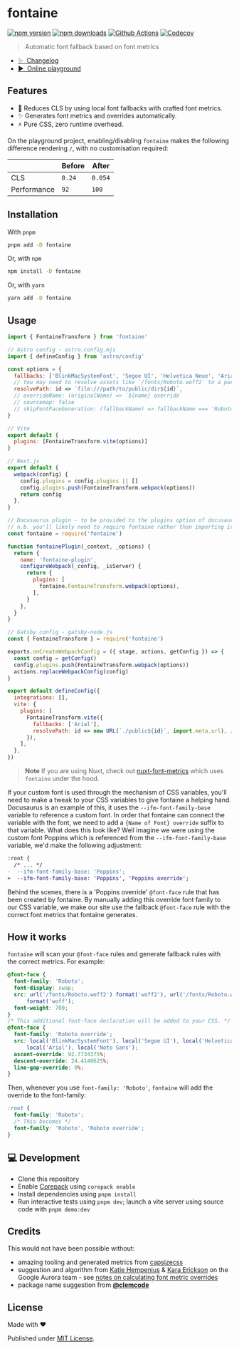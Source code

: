 # fontaine

[![npm version][npm-version-src]][npm-version-href]
[![npm downloads][npm-downloads-src]][npm-downloads-href]
[![Github Actions][github-actions-src]][github-actions-href]
[![Codecov][codecov-src]][codecov-href]

> Automatic font fallback based on font metrics

- [✨ &nbsp;Changelog](https://github.com/unjs/fontaine/blob/main/CHANGELOG.md)
- [▶️ &nbsp;Online playground](https://stackblitz.com/github/unjs/fontaine/tree/main/playground)

## Features

- 💪 Reduces CLS by using local font fallbacks with crafted font metrics.
- ✨ Generates font metrics and overrides automatically.
- ⚡️ Pure CSS, zero runtime overhead.

On the playground project, enabling/disabling `fontaine` makes the following difference rendering `/`, with no customisation required:

|             | Before | After   |
| ----------- | ------ | ------- |
| CLS         | `0.24` | `0.054` |
| Performance | `92`   | `100`   |

## Installation

With `pnpm`

```bash
pnpm add -D fontaine
```

Or, with `npm`

```bash
npm install -D fontaine
```

Or, with `yarn`

```bash
yarn add -D fontaine
```

## Usage

```js
import { FontaineTransform } from 'fontaine'

// Astro config - astro.config.mjs
import { defineConfig } from 'astro/config'

const options = {
  fallbacks: ['BlinkMacSystemFont', 'Segoe UI', 'Helvetica Neue', 'Arial', 'Noto Sans'],
  // You may need to resolve assets like `/fonts/Roboto.woff2` to a particular directory
  resolvePath: id => `file:///path/to/public/dir${id}`,
  // overrideName: (originalName) => `${name} override`
  // sourcemap: false
  // skipFontFaceGeneration: (fallbackName) => fallbackName === 'Roboto override'
}

// Vite
export default {
  plugins: [FontaineTransform.vite(options)]
}

// Next.js
export default {
  webpack(config) {
    config.plugins = config.plugins || []
    config.plugins.push(FontaineTransform.webpack(options))
    return config
  },
}

// Docusaurus plugin - to be provided to the plugins option of docusaurus.config.js
// n.b. you'll likely need to require fontaine rather than importing it
const fontaine = require('fontaine')

function fontainePlugin(_context, _options) {
  return {
    name: 'fontaine-plugin',
    configureWebpack(_config, _isServer) {
      return {
        plugins: [
          fontaine.FontaineTransform.webpack(options),
        ],
      }
    },
  }
}

// Gatsby config - gatsby-node.js
const { FontaineTransform } = require('fontaine')

exports.onCreateWebpackConfig = ({ stage, actions, getConfig }) => {
  const config = getConfig()
  config.plugins.push(FontaineTransform.webpack(options))
  actions.replaceWebpackConfig(config)
}

export default defineConfig({
  integrations: [],
  vite: {
    plugins: [
      FontaineTransform.vite({
        fallbacks: ['Arial'],
        resolvePath: id => new URL(`./public${id}`, import.meta.url), // id is the font src value in the CSS
      }),
    ],
  },
})
```

> **Note**
> If you are using Nuxt, check out [nuxt-font-metrics](https://github.com/danielroe/nuxt-font-metrics) which uses `fontaine` under the hood.

If your custom font is used through the mechanism of CSS variables, you'll need to make a tweak to your CSS variables to give fontaine a helping hand. Docusaurus is an example of this, it uses the `--ifm-font-family-base` variable to reference a custom font. In order that fontaine can connect the variable with the font, we need to add a `{Name of Font} override` suffix to that variable. What does this look like? Well imagine we were using the custom font Poppins which is referenced from the `--ifm-font-family-base` variable, we'd make the following adjustment:

```diff
:root {
  /* ... */
-  --ifm-font-family-base: 'Poppins';
+  --ifm-font-family-base: 'Poppins', 'Poppins override';
```

Behind the scenes, there is a 'Poppins override' `@font-face` rule that has been created by fontaine. By manually adding this override font family to our CSS variable, we make our site use the fallback `@font-face` rule with the correct font metrics that fontaine generates.

## How it works

`fontaine` will scan your `@font-face` rules and generate fallback rules with the correct metrics. For example:

```css
@font-face {
  font-family: 'Roboto';
  font-display: swap;
  src: url('/fonts/Roboto.woff2') format('woff2'), url('/fonts/Roboto.woff')
      format('woff');
  font-weight: 700;
}
/* This additional font-face declaration will be added to your CSS. */
@font-face {
  font-family: 'Roboto override';
  src: local('BlinkMacSystemFont'), local('Segoe UI'), local('Helvetica Neue'),
      local('Arial'), local('Noto Sans');
  ascent-override: 92.7734375%;
  descent-override: 24.4140625%;
  line-gap-override: 0%;
}
```

Then, whenever you use `font-family: 'Roboto'`, `fontaine` will add the override to the font-family:

```css
:root {
  font-family: 'Roboto';
  /* This becomes */
  font-family: 'Roboto', 'Roboto override';
}
```

## 💻 Development

- Clone this repository
- Enable [Corepack](https://github.com/nodejs/corepack) using `corepack enable`
- Install dependencies using `pnpm install`
- Run interactive tests using `pnpm dev`; launch a vite server using source code with `pnpm demo:dev`

## Credits

This would not have been possible without:

- amazing tooling and generated metrics from [capsizecss](https://seek-oss.github.io/capsize/)
- suggestion and algorithm from [Katie Hempenius](https://katiehempenius.com/) & [Kara Erickson](https://github.com/kara) on the Google Aurora team - see [notes on calculating font metric overrides](https://docs.google.com/document/d/e/2PACX-1vRsazeNirATC7lIj2aErSHpK26hZ6dA9GsQ069GEbq5fyzXEhXbvByoftSfhG82aJXmrQ_sJCPBqcx_/pub)
- package name suggestion from [**@clemcode**](https://github.com/clemcode)

## License

Made with ❤️

Published under [MIT License](./LICENCE).

<!-- Badges -->

[npm-version-src]: https://img.shields.io/npm/v/fontaine?style=flat-square
[npm-version-href]: https://npmjs.com/package/fontaine
[npm-downloads-src]: https://img.shields.io/npm/dm/fontaine?style=flat-square
[npm-downloads-href]: https://npmjs.com/package/fontaine
[github-actions-src]: https://img.shields.io/github/workflow/status/unjs/fontaine/ci/main?style=flat-square
[github-actions-href]: https://github.com/unjs/fontaine/actions?query=workflow%3Aci
[codecov-src]: https://img.shields.io/codecov/c/gh/unjs/fontaine/main?style=flat-square
[codecov-href]: https://codecov.io/gh/unjs/fontaine
